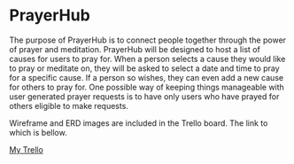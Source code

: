 # PrayerHub

The purpose of PrayerHub is to connect people together through the power of prayer and meditation.  PrayerHub will be designed to host a list of causes for users to pray for.  When a person selects a cause they would like to pray or meditate on, they will be asked to select a date and time to pray for a specific cause.  If a person so wishes, they can even add a new cause for others to pray for.  One possible way of keeping things manageable with user generated prayer requests is to have only users who have prayed for others eligible to make requests.

Wireframe and ERD images are included in the Trello board.
The link to which is bellow.

<a href="https://trello.com/b/z0iWNf3j/prayer-hub">My Trello</a>